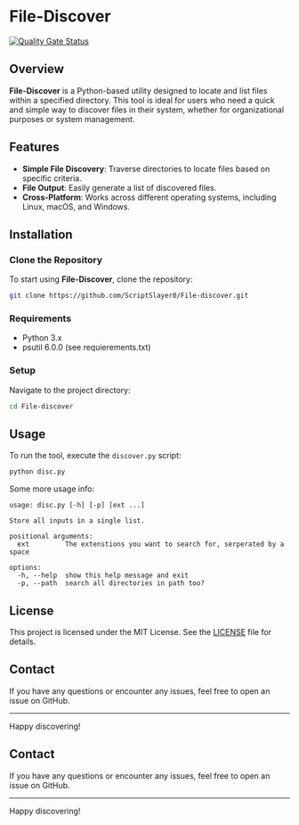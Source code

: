 # File-Discover
[![Quality Gate Status](https://sonarcloud.io/api/project_badges/measure?project=ScriptSlayer0_File-discover&metric=alert_status)](https://sonarcloud.io/summary/new_code?id=ScriptSlayer0_File-discover)
## Overview
**File-Discover** is a Python-based utility designed to locate and list files within a specified directory. This tool is ideal for users who need a quick and simple way to discover files in their system, whether for organizational purposes or system management.

## Features
- **Simple File Discovery**: Traverse directories to locate files based on specific criteria.
- **File Output**: Easily generate a list of discovered files.
- **Cross-Platform**: Works across different operating systems, including Linux, macOS, and Windows.

## Installation

### Clone the Repository
To start using **File-Discover**, clone the repository:
```bash
git clone https://github.com/ScriptSlayer0/File-discover.git
```

### Requirements
- Python 3.x
- psutil 6.0.0 (see requierements.txt)

### Setup
Navigate to the project directory:
```bash
cd File-discover
```

## Usage
To run the tool, execute the `discover.py` script:
```bash
python disc.py
```
Some more usage info:
```
usage: disc.py [-h] [-p] [ext ...]

Store all inputs in a single list.

positional arguments:
  ext         The extenstions you want to search for, serperated by a space

options:
  -h, --help  show this help message and exit
  -p, --path  search all directories in path too?
```

## License
This project is licensed under the MIT License. See the [LICENSE](LICENSE) file for details.

## Contact
If you have any questions or encounter any issues, feel free to open an issue on GitHub.

---
Happy discovering!


## Contact
If you have any questions or encounter any issues, feel free to open an issue on GitHub.

---
Happy discovering!

